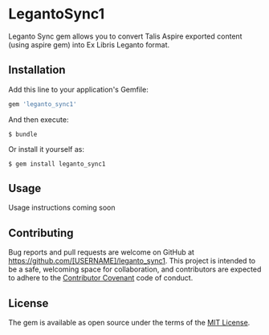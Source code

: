 # LegantoSync1

Leganto Sync gem allows you to convert Talis Aspire exported content (using aspire gem) into Ex Libris Leganto format. 

## Installation

Add this line to your application's Gemfile:

```ruby
gem 'leganto_sync1'
```

And then execute:

    $ bundle

Or install it yourself as:

    $ gem install leganto_sync1

## Usage

Usage instructions coming soon


## Contributing

Bug reports and pull requests are welcome on GitHub at https://github.com/[USERNAME]/leganto_sync1. This project is intended to be a safe, welcoming space for collaboration, and contributors are expected to adhere to the [Contributor Covenant](http://contributor-covenant.org) code of conduct.


## License

The gem is available as open source under the terms of the [MIT License](http://opensource.org/licenses/MIT).

